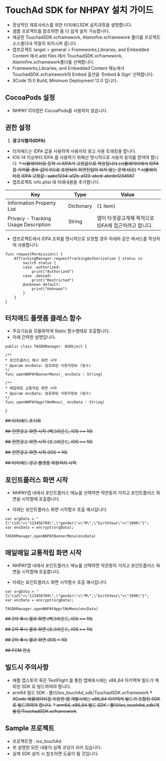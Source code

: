 #  TouchAd SDK  for NHPAY 설치 가이드

* 정상적인 제휴서비스를 위한 터치애드SDK 설치과정을 설명합니다.
* 샘플 프로젝트를 참조하면 좀 더 쉽게 설치 가능합니다.
* 제공한 TouchadSDK.xcframework, Alamofire.xcframework 폴더를 프로젝트 소스폴더내 적절히 위치시켜 줍니다.
* 앱프로젝트 target > general > Frameworks,Libraries, and Embedded Content 에서 add files 에서 TouchadSDK.xcframework, Alamofire.xcframework폴더를 선택합니다.
* Frameworks,Libraries, and Embedded Content 메뉴에서 TouchadSDK.xcframework의 Embed 옵션을 ‘Embed & Sign’ 선택합니다.
* XCode 15.0 Build, Minimum Deployment 12.0 입니다.


## CocoaPods 설정
* NHPAY IOS앱은 CocoaPods를 사용하지 않습니다.


## 권한 설정
1. **광고식별자(IDFA)**
* 터치애드는 IDFA 값을 사용하여 사용자의 광고 사용 트래킹을 합니다.  
* IOS 14 이상부터 IDFA 를 사용하기 위해선 명시적으로 사용자 동의를 얻어야 합니다.
~~* 시뮬레이터로 동작 시 IDFA가 고정값으로 적용됩니다.(시뮬레이터에서 IDFA를 가져올 경우 값이 0으로 표현되어 화면진입이 되지 않는 문제 대응)~~
~~* 시뮬레이터용 IDFA 고정값 : aabc1234-a12b-a123-abcd-abcde1234567~~
* 앱프로젝트 info.plist 에 아래내용을 추가합니다.

| Key | Type | Value |
|---|---|---|
| Information Property List|Dictionary|(1 item)|
| Privacy - Tracking Usage Description|String|앱이 타겟광고게재 목적으로 IDFA에 접근하려고 합니다.|

* 앱프로젝트에서 IDFA 조회를 명시적으로 요청할 경우 아래와 같은 메서드를 작성하여 사용합니다.

```
func requestPermission() { 
    ATTrackingManager.requestTrackingAuthorization { status in 
        switch status { 
        case .authorized: 
            print("Authorized") 
        case .denied: 
            print("Restricted") 
        @unknown default: 
            print("Unknown") 
        } 
    } 
}
```

## 터치애드 플랫폼 클래스 함수

- 주요기능을 모듈화하여 Static 함수형태로 호출합니다.
- 아래 간략한 설명입니다.
```
public class TASDKManager: NSObject {

/**
* 포인트플러스 배너 화면 시작 
* @param encData: 암호화된 사용자정보 (필수)
*/
func openNHPAYBannerMenu(_ encData : String)

/**
* 매일매일 교통적립 화면 시작 
* @param encData: 암호화된 사용자정보 (필수)
*/
func openNHPAYApprlNoMenu(_ encData : String)

}
```

~~## 터치애드 초기화~~

~~## 전면광고 화면 시작 (백그라운드, IOS >= 10)~~

~~## 전면광고 화면 시작 (포그라운드, IOS >= 10)~~

~~## 전면광고 화면 시작 (IOS < 10)~~

~~## 터치애드 광고 플랫폼 회원처리 시작~~


## 포인트플러스 화면 시작

*  NHPAY앱 내에서 포인트플러스 메뉴를 선택하면 약관동의 거치고 포인트플러스 화면을 시작할때 호출합니다.

* 아래는 포인트플러스 화면 시작함수 호출 예시입니다.
```
var orgData = "{\"cid\"=\"123456789\",\"gender\"=\"M\",\"birthYear\"=\"1999\"}";
var encData = encrypt(orgData);

TASDKManager.openNHPAYBannerMenu(encData)
```

## 매일매일 교통적립 화면 시작

*  NHPAY앱 내에서 포인트플러스 메뉴를 선택하면 약관동의 거치고 포인트플러스 화면을 시작할때 호출합니다.

* 아래는 포인트플러스 화면 시작함수 호출 예시입니다.
```
var orgData = "{\"cid\"=\"123456789\",\"gender\"=\"M\",\"birthYear\"=\"1999\"}";
var encData = encrypt(orgData);

TASDKManager.openNHPAYApprlNoMenu(encData)
```

~~## 2차 푸시 결과 화면 (백그라운드, IOS >= 10)~~

~~## 2차 푸시 결과 화면 (포그라운드, IOS >= 10)~~

~~## 2차 푸시 결과 화면 (IOS < 10)~~

~~## FCM 전송~~

## 빌드시  주의사항

* 애플 앱스토어 혹은 TestFlight 를 통한 앱배포시에는 x86_64 아키텍쳐 빌드가 제외된 SDK 로 빌드하여야 합니다.
* arm64  빌드 SDK :  폴더/ios_touchAd_sdk/TouchadSDK.xcframework
~~* XCode 에뮬레이터를 이용한 앱 개발시에는 x86_64 아키텍쳐 빌드가 포함된 SDK 로 빌드하여야 합니다.~~
~~* arm64, x86_64 빌드 SDK : 폴더/ios_touchAd_sdk/개발용/TouchadSDK.xcframework~~

## Sample 프로젝트

* 프로젝트명 : ios_touchAd
* 위 설명한 모든 내용이 실제 코딩이 되어 있습니다.
* 실제 SDK 설치 시 참조하면 도움이 될 것입니다.

